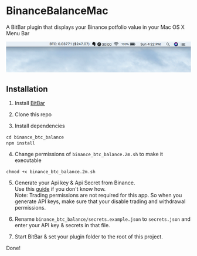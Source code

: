 # BinanceBalanceMac
A BitBar plugin that displays your Binance potfolio value in your Mac OS X Menu Bar
  
![Screenshot](Screenshot.png)
  
## Installation
  
1. Install [BitBar](https://getbitbar.com/)
  
2. Clone this repo
  
3. Install dependencies
```
cd binance_btc_balance
npm install
```
  
4. Change permissions of `binance_btc_balance.2m.sh` to make it executable
```
chmod +x binance_btc_balance.2m.sh
```
  
5. Generate your Api key & Api Secret from Binance.  
Use this [guide](https://support.binance.com/hc/en-us/articles/360002502072-How-to-create-API) if you don't know how.  
Note: Trading permissions are not required for this app. So when you generate API keys, make sure that your disable trading and withdrawal permissions.
  
6. Rename `binance_btc_balance/secrets.example.json` to `secrets.json` and enter your API key & secrets in that file.  
  
7. Start BitBar & set your plugin folder to the root of this project.
  
Done!
  
